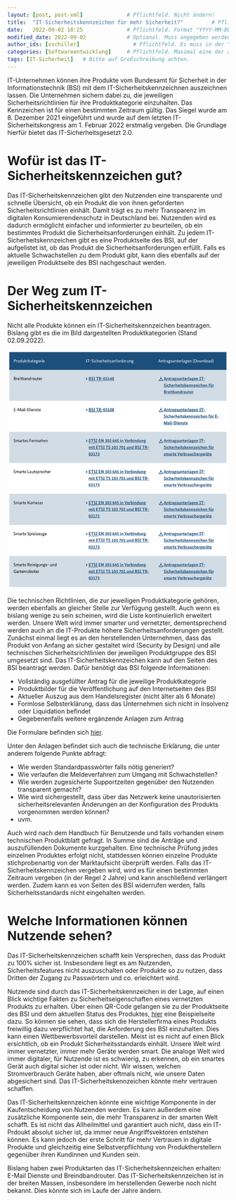 ```yaml
---
layout: [post, post-xml]              # Pflichtfeld. Nicht ändern!
title:  "IT-Sicherheitskennzeichen für mehr Sicherheit?"         # Pflichtfeld. Bitte einen Titel für den Blog Post angeben.
date:   2022-09-02 10:25              # Pflichtfeld. Format "YYYY-MM-DD HH:MM". Muss für Veröffentlichung in der Vergangenheit liegen. (Für Preview egal)
modified_date: 2022-09-02             # Optional. Muss angegeben werden, wenn eine bestehende Datei geändert wird.
author_ids: [vschiller]                 # Pflichtfeld. Es muss in der "authors.yml" einen Eintrag mit diesen Namen geben.
categories: [Softwareentwicklung]     # Pflichtfeld. Maximal eine der angegebenen Kategorien verwenden.
tags: [IT-Sicherheit]   # Bitte auf Großschreibung achten.
---
```


IT-Unternehmen können ihre Produkte vom Bundesamt für Sicherheit in der Informationstechnik (BSI) mit dem IT-Sicherheitskennzeichnen auszeichnen lassen. 
Die Unternehmen sichern dabei zu, die jeweiligen Sicherheitsrichtlinien für ihre Produktkategorie einzuhalten. 
Das Kennzeichen ist für einen bestimmten Zeitraum gültig. 
Das Siegel wurde am 8. Dezember 2021 eingeführt und wurde auf dem letzten IT-Sicherheitskongress am 1. Februar 2022 erstmalig vergeben. 
Die Grundlage hierfür bietet das IT-Sicherheitsgesetzt 2.0. 


# Wofür ist das IT-Sicherheitskennzeichen gut?

Das IT-Sicherheitskennzeichen gibt den Nutzenden eine transparente und schnelle Übersicht, ob ein Produkt die von ihnen geforderten Sicherheitsrichtlinien einhält. 
Damit trägt es zu mehr Transparenz im digitalen Konsumierendenschutz in Deutschland bei. 
Nutzenden wird es dadurch ermöglicht einfacher und informierter zu beurteilen, ob ein bestimmtes Produkt die Sicherheitsanforderungen einhält. 
Zu jedem IT-Sicherheitskennzeichen gibt es eine Produktseite des BSI, auf der aufgelistet ist, ob das Produkt die Sicherheitsanforderungen erfüllt. 
Falls es aktuelle Schwachstellen zu dem Produkt gibt, kann dies ebenfalls auf der jeweiligen Produktseite des BSI nachgeschaut werden. 
 
# Der Weg zum IT-Sicherheitskennzeichen 

Nicht alle Produkte können ein IT-Sicherheitskennzeichen beantragen. 
Bislang gibt es die im Bild dargestellten Produktkategorien (Stand 02.09.2022). 

![Produktkategorien IT-Sicherheitskennziechen](/assets/images/posts/ITSicherheitsKennzeichen/Produkt.png)


Die technischen Richtlinien, die zur jeweiligen Produktkategorie gehören, werden ebenfalls an gleicher Stelle zur Verfügung gestellt. Auch wenn es bislang wenige zu sein scheinen, wird die Liste kontinuierlich erweitert werden. 
Unsere Welt wird immer smarter und vernetzter, dementsprechend werden auch an die IT-Produkte höhere Sicherheitsanforderungen gestellt.
Zunächst einmal liegt es an den herstellenden Unternehmen, dass das Produkt von Anfang an sicher gestaltet wird (Security by Design) und alle technischen Sicherheitsrichtlinien der jeweiligen Produktgruppe des BSI umgesetzt sind. 
Das IT-Sicherheitskennzeichen kann auf den Seiten des BSI beantragt werden. 
Dafür benötigt das BSI folgende Informationen: 

* Vollständig ausgefüllter Antrag für die jeweilige Produktkategorie
* Produktbilder für die Veröffentlichung auf den Internetseiten des BSI
* Aktueller Auszug aus dem Handelsregister (nicht älter als 6 Monate)
* Formlose Selbsterklärung, dass das Unternehmen sich nicht in Insolvenz oder Liquidation befindet
* Gegebenenfalls weitere ergänzende Anlagen zum Antrag

Die Formulare befinden sich [hier](https://www.bsi.bund.de/DE/Themen/Unternehmen-und-Organisationen/IT-Sicherheitskennzeichen/fuer-Hersteller/Antrag/IT-SiK-Antrag.html).

Unter den Anlagen befindet sich auch die technische Erklärung, die unter anderem folgende Punkte abfragt: 

- Wie werden Standardpasswörter falls nötig generiert?
- Wie verlaufen die Meldeverfahren zum Umgang mit Schwachstellen?
- Wie werden zugesicherte Supportzeiten gegenüber den Nutzenden transparent gemacht?
- Wie wird sichergestellt, dass über das Netzwerk keine unautorisierten sicherheitsrelevanten Änderungen an der Konfiguration des Produkts vorgenommen werden können?
- uvm.

Auch wird nach dem Handbuch für Benutzende und falls vorhanden einem technischen Produktblatt gefragt.
In Summe sind die Anträge und auszufüllenden Dokumente kurzgehalten. 
Eine technische Prüfung jedes einzelnen Produktes erfolgt nicht, stattdessen können einzelne Produkte stichprobenartig von der Marktaufsicht überprüft werden.
Falls das IT-Sicherheitskennzeichen vergeben wird, wird es für einen bestimmten Zeitraum vergeben (in der Regel 2 Jahre) und kann anschließend verlängert werden. 
Zudem kann es von Seiten des BSI widerrufen werden, falls Sicherheitsstandards nicht eingehalten werden. 


# Welche Informationen können Nutzende sehen? 

Das IT-Sicherheitskennzeichen schafft kein Versprechen, dass das Produkt zu 100% sicher ist. 
Insbesondere liegt es am Nutzenden, Sicherheitsfeatures nicht auszuschalten oder Produkte so zu nutzen, dass Dritten der Zugang zu Passwörtern und co. erleichtert wird. 

Nutzende sind durch das IT-Sicherheitskennzeichen in der Lage, auf einen Blick wichtige Fakten zu Sicherheitseigenschaften eines vernetzten Produkts zu erhalten. 
Über einen QR-Code gelangen sie zu der Produktseite des BSI und dem aktuellen Status des Produktes, [hier](https://www.bsi.bund.de/DE/Themen/Unternehmen-und-Organisationen/IT-Sicherheitskennzeichen/Vorschau_Produktseite/Beispiel_Produktinformationsseite.html?nn=936796) eine Beispielseite dazu. 
So können sie sehen, dass sich die Herstellerfirma eines Produkts freiwillig dazu verpflichtet hat, die Anforderung des BSI einzuhalten. 
Dies kann einen Wettbewerbsvorteil darstellen. 
Meist ist es nicht auf einen Blick ersichtlich, ob ein Produkt Sicherheitsstandards einhält. 
Unsere Welt wird immer vernetzter, immer mehr Geräte werden smart. 
Die analoge Welt wird immer digitaler, für Nutzende ist es schwierig, zu erkennen, ob ein smartes Gerät auch digital sicher ist oder nicht. 
Wir wissen, welchen Stromverbrauch Geräte haben, aber oftmals nicht, wie unsere Daten abgesichert sind. 
Das IT-Sicherheitskennzeichen könnte mehr vertrauen schaffen.

Das IT-Sicherheitskennzeichen könnte eine wichtige Komponente in der Kaufentscheidung von Nutzenden werden. 
Es kann außerdem eine zusätzliche Komponente sein, die mehr Transparenz in der smarten Welt schafft. 
Es ist nicht das Allheilmittel und garantiert auch nicht, dass ein IT-Prdoukt absolut sicher ist, da immer neue Angriffsvektoren entstehen können.
Es kann jedoch der erste Schritt für mehr Vertrauen in digitale Produkte und gleichzeitig eine Selbstverpflichtung von Produktherstellern gegenüber ihren Kundinnen und Kunden sein.

Bislang haben zwei Produktarten das IT-Sicherheitskennzeichen erhalten: E-Mail Dienste und Breindbandrouter. Das IT-Sicherheitskennzeichen ist in der breiten Massen, insbesondere im herstellenden Gewerbe noch nicht bekannt. Dies könnte sich im Laufe der Jahre ändern.

